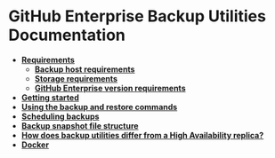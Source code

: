 # GitHub Enterprise Backup Utilities Documentation

- **[Requirements](requirements.md)**
  - **[Backup host requirements](requirements.md#backup-host-requirements)**
  - **[Storage requirements](requirements.md#storage-requirements)**
  - **[GitHub Enterprise version requirements](requirements.md#github-enterprise-version-requirements)**
- **[Getting started](getting-started.md)**
- **[Using the backup and restore commands](usage.md)**
- **[Scheduling backups](scheduling-backups.md)**
- **[Backup snapshot file structure](backup-snapshot-file-structure.md)**
- **[How does backup utilities differ from a High Availability replica?](faq.md)**
- **[Docker]()**
